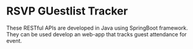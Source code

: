 # RSVP GUestlist Tracker
These RESTful APIs are developed in Java using SpringBoot framework. They can be used develop an web-app that tracks guest attendance for event.
